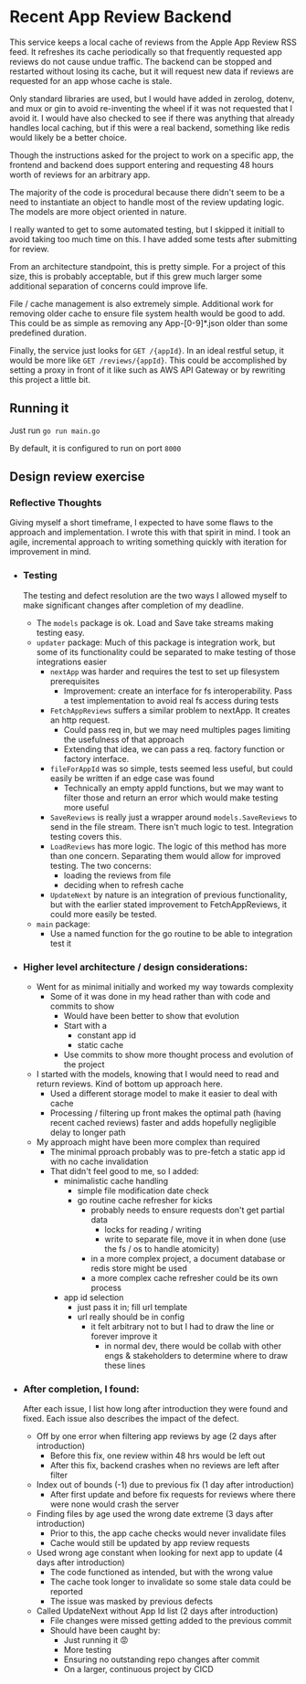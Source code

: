 # Recent App Review Backend #

This service keeps a local cache of reviews from the Apple App Review RSS feed. It refreshes its cache periodically so that frequently requested app reviews do not cause undue traffic. The backend can be stopped
and restarted without losing its cache, but it will request new data if reviews are requested for an app whose
cache is stale.

Only standard libraries are used, but I would have added in zerolog, dotenv, and mux or gin to avoid
re-inventing the wheel if it was not requested that I avoid it. I would have also checked to see if there was
anything that already handles local caching, but if this were a real backend, something like redis would likely
be a better choice.

Though the instructions asked for the project to work on a specific app, the frontend and backend does support
entering and requesting 48 hours worth of reviews for an arbitrary app.

The majority of the code is procedural because there didn't seem to be a need to instantiate an object to handle
most of the review updating logic. The models are more object oriented in nature.

I really wanted to get to some automated testing, but I skipped it initiall to avoid taking too much time on
this. I have added some tests after submitting for review.

From an architecture standpoint, this is pretty simple. For a project of this size, this is probably acceptable, but if this grew much larger some additional separation of concerns could improve life.

File / cache management is also extremely simple. Additional work for removing older cache to ensure file system
health would be good to add. This could be as simple as removing any App-[0-9]*.json older than some predefined
duration.

Finally, the service just looks for `GET /{appId}`. In an ideal restful setup, it would be more like `GET /reviews/{appId}`. This could be accomplished by setting a proxy in front of it like such as AWS API Gateway or
by rewriting this project a little bit.

## Running it ##
Just run `go run main.go`

By default, it is configured to run on port `8000`

## Design review exercise ##
### Reflective Thoughts ###
Giving myself a short timeframe, I expected to have some flaws to the approach and implementation. I wrote this with that spirit in mind. I took an agile, incremental approach to writing something quickly with iteration for improvement in mind.
* ### Testing ###
    The testing and defect resolution are the two ways I allowed myself to make significant changes after completion of my deadline.
	* The `models` package is ok. Load and Save take streams making testing easy.
    * `updater` package:
        Much of this package is integration work, but some of its functionality could be separated to make testing of those integrations easier
        * `nextApp` was harder and requires the test to set up filesystem prerequisites
            * Improvement: create an interface for fs interoperability. Pass a test implementation to avoid real fs access during tests
        * `FetchAppReviews` suffers a similar problem to nextApp. It creates an http request.
            * Could pass req in, but we may need multiples pages limiting the usefulness of that approach
            * Extending that idea, we can pass a req. factory function or factory interface.
        * `fileForAppId` was so simple, tests seemed less useful, but could easily be written if an edge case was found
            * Technically an empty appId functions, but we may want to filter those and return an error which would make testing more useful
        * `SaveReviews` is really just a wrapper around `models.SaveReviews` to send in the file stream. There isn't much logic to test. Integration testing covers this.
        * `LoadReviews` has more logic. The logic of this method has more than one concern. Separating them would allow for improved testing. The two concerns:
            * loading the reviews from file
            * deciding when to refresh cache
        * `UpdateNext` by nature is an integration of previous functionality, but with the earlier stated improvement to FetchAppReviews, it could more easily be tested.
    * `main` package:
        * Use a named function for the go routine to be able to integration test it

* ### Higher level architecture / design considerations: ###
	* Went for as minimal initially and worked my way towards complexity
		* Some of it was done in my head rather than with code and commits to show
			* Would have been better to show that evolution
			* Start with a
				* constant app id
				* static cache
			* Use commits to show more thought process and evolution of the project
	* I started with the models, knowing that I would need to read and return reviews. Kind of bottom up approach here.
		* Used a different storage model to make it easier to deal with cache
		* Processing / filtering up front makes the optimal path (having recent cached reviews) faster and adds hopefully negligible delay to longer path
	* My approach might have been more complex than required
		* The minimal pproach probably was to pre-fetch a static app id with no cache invalidation
		* That didn't feel good to me, so I added:
			* minimalistic cache handling
				* simple file modification date check
				* go routine cache refresher for kicks
    				* probably needs to ensure requests don't get partial data
        				* locks for reading / writing
        				* write to separate file, move it in when done (use the fs / os to handle atomicity)
    				* in a more complex project, a document database or redis store might be used
      				* a more complex cache refresher could be its own process
			* app id selection
				* just pass it in; fill url template
				* url really should be in config
					* it felt arbitrary not to but I had to draw the line or forever improve it
						* in normal dev, there would be collab with other engs & stakeholders to determine where to draw these lines
* ### After completion, I found: ###
    After each issue, I list how long after introduction they were found and fixed. Each issue also describes the impact of the defect.
    * Off by one error when filtering app reviews by age (2 days after introduction)
        * Before this fix, one review within 48 hrs would be left out
        * After this fix, backend crashes when no reviews are left after filter
    * Index out of bounds (-1) due to previous fix (1 day after introduction)
        * After first update and before fix requests for reviews where there were none would crash the server
    * Finding files by age used the wrong date extreme (3 days after introduction)
        * Prior to this, the app cache checks would never invalidate files
        * Cache would still be updated by app review requests
    * Used wrong age constant when looking for next app to update (4 days after introduction)
        * The code functioned as intended, but with the wrong value
        * The cache took longer to invalidate so some stale data could be reported
        * The issue was masked by previous defects
    * Called UpdateNext without App Id list (2 days after introduction)
        * File changes were missed getting added to the previous commit
        * Should have been caught by:
            * Just running it :rage:
            * More testing
            * Ensuring no outstanding repo changes after commit
            * On a larger, continuous project by CICD
